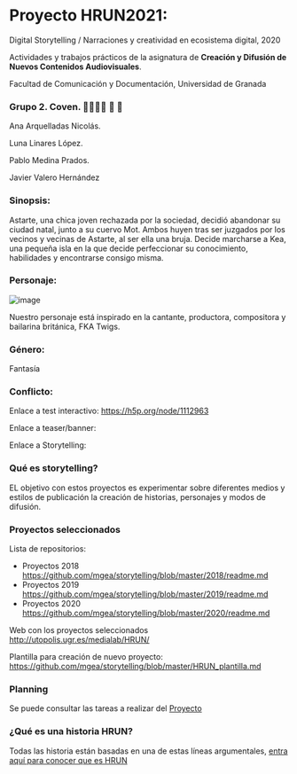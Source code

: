 # Proyecto HRUN2021:
Digital Storytelling / Narraciones y creatividad en ecosistema digital, 2020

Actividades y trabajos prácticos de la asignatura de **Creación y Difusión de Nuevos Contenidos Audiovisuales**. 

Facultad de Comunicación y Documentación, Universidad de Granada 

### Grupo 2. Coven. 🧙🏻‍♀️🔮 📿 🧿
Ana Arquelladas Nicolás. 

Luna Linares López. 

Pablo Medina Prados.

Javier Valero Hernández


### Sinopsis:

Astarte, una chica joven rechazada por la sociedad, decidió abandonar su ciudad natal, junto a su cuervo Mot. Ambos huyen tras ser juzgados por los vecinos y vecinas de Astarte, al ser ella una bruja. Decide marcharse a Kea, una pequeña isla en la que decide perfeccionar su conocimiento, habilidades y encontrarse consigo misma.

### Personaje:
![image](https://user-images.githubusercontent.com/79904490/115052268-0cd2c500-9ede-11eb-9cfb-edf332360345.png)

Nuestro personaje está inspirado en la cantante, productora, compositora y bailarina británica, FKA Twigs.

### Género:
Fantasía

### Conflicto:

Enlace a test interactivo: https://h5p.org/node/1112963

Enlace a teaser/banner: 

Enlace a Storytelling: 










### Qué es storytelling?  

EL objetivo con estos proyectos es experimentar sobre diferentes medios y estilos de publicación la creación de historias, personajes y modos de difusión. 

### Proyectos seleccionados 


Lista de repositorios:


- Proyectos 2018 https://github.com/mgea/storytelling/blob/master/2018/readme.md 
- Proyectos 2019 https://github.com/mgea/storytelling/blob/master/2019/readme.md
- Proyectos 2020 https://github.com/mgea/storytelling/blob/master/2020/readme.md

Web con los proyectos seleccionados  http://utopolis.ugr.es/medialab/HRUN/

Plantilla para creación de nuevo proyecto: https://github.com/mgea/storytelling/blob/master/HRUN_plantilla.md 


### Planning

Se puede consultar las tareas a realizar del [Proyecto](https://github.com/mgea/storytelling/projects)


### ¿Qué es una historia HRUN?


Todas las historia están basadas en una de estas líneas argumentales, [entra aquí para conocer que es HRUN](https://github.com/mgea/storytelling_21/blob/master/What_is_a_HRUN_story.md)  


